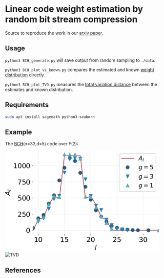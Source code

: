 # Linear code weight estimation by random bit stream compression

Source to reproduce the work in our [arxiv paper][arxiv].

## Usage

`python3 BCH_generate.py` will save output from random sampling to `./data`.

`python3 BCH_plot_vs_known.py` compares the estimated and known [weight distribution][weight distribution] directly.

`python3 BCH_plot_TVD.py` measures the [total variation distance][TVD] between the estimates and known distribution.


## Requirements

```bash
sudo apt install sagemath python3-seaborn
```


## Example

The [BCH][BCH](n=33,d=5) code over F(2):

![weights](example/BCH_n33_d5_pOnes0.95_gain_vs_known.png "Estimated vs known weight distribution")
![TVD](exampke/BCH_n33_d5_TVD.png "Total Variation Distance")


## References

[arxiv]: https://arxiv.org/abs/1806.02099
[weight distribution]: https://en.wikipedia.org/wiki/Weight_enumerator
[TVD]: https://en.wikipedia.org/wiki/Total_variation_distance_of_probability_measures
[BCH]: https://en.wikipedia.org/wiki/BCH_code
